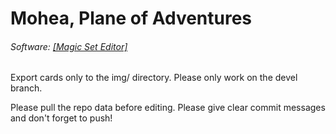 # Mohea, Plane of Adventures
###### Software: [[Magic Set Editor]](https://magicseteditor.sourceforge.net/download)

Export cards only to the img/ directory.
Please only work on the devel branch.

Please pull the repo data before editing.
Please give clear commit messages and don't forget to push!
